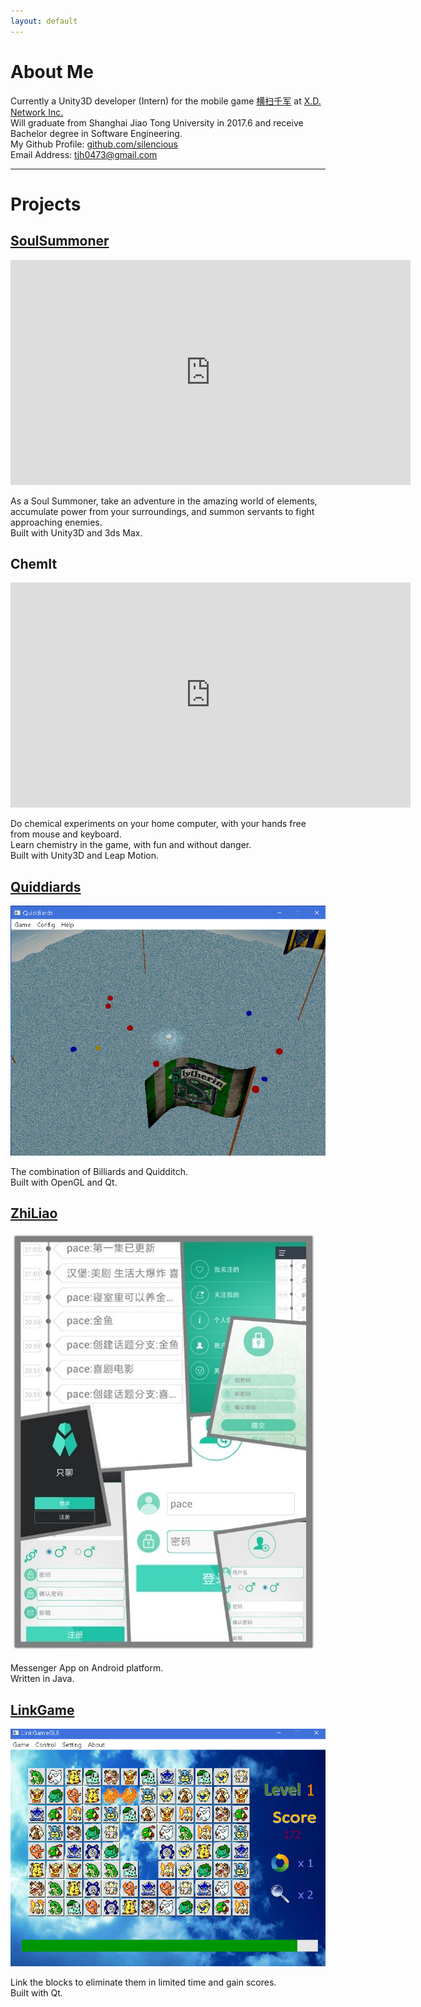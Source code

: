 ```yaml
---
layout: default
---
```

# About Me
Currently a Unity3D developer (Intern) for the mobile game [横扫千军](https://hs.xd.com/) at [X.D. Network Inc.](https://www.xd.com)  
Will graduate from Shanghai Jiao Tong University in 2017.6 and receive Bachelor degree in Software Engineering.  
My Github Profile: [github.com/silencious](https://www.github.com/silencious)  
Email Address: tjh0473@gmail.com  

* * *  

# Projects  

## [SoulSummoner](https://github.com/silencious/SoulSummoner)  

<iframe width="640" height="360" src="https://www.youtube.com/embed/CzDHDcZ0RRg" frameborder="0" allowfullscreen></iframe>  

As a Soul Summoner, take an adventure in the amazing world of elements, accumulate power from your surroundings, and summon servants to fight approaching enemies.  
Built with Unity3D and 3ds Max.  

## ChemIt  
<iframe width="640" height="360" src="https://www.youtube.com/embed/hXdAZWFeWOI" frameborder="0" allowfullscreen></iframe>  

Do chemical experiments on your home computer, with your hands free from mouse and keyboard.  
Learn chemistry in the game, with fun and without danger.  
Built with Unity3D and Leap Motion.  

## [Quiddiards](https://github.com/silencious/Quiddiards)  
![](https://github.com/silencious/Quiddiards/raw/master/Screenshots/1.png)  

The combination of Billiards and Quidditch.  
Built with OpenGL and Qt.  

## [ZhiLiao](https://github.com/silencious/ZhiLiao)
![](https://github.com/silencious/ZhiLiao/raw/master/doc/zhiliao.jpg)  

Messenger App on Android platform.  
Written in Java.  

## [LinkGame](https://github.com/silencious/LinkGame)  
![](https://github.com/silencious/LinkGame/raw/master/Screenshots/2.png)  

Link the blocks to eliminate them in limited time and gain scores.  
Built with Qt.  
